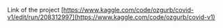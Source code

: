 Link of the project
[https://www.kaggle.com/code/ozgurb/covid-v1/edit/run/208312997](https://www.kaggle.com/code/ozgurb/covid-v1)
